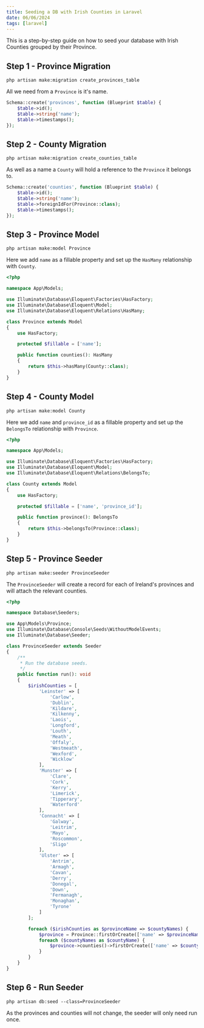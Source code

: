 ```yaml
---
title: Seeding a DB with Irish Counties in Laravel
date: 06/06/2024
tags: [laravel]
---
```



This is a step-by-step guide on how to seed your database with Irish Counties grouped by their Province.

<!-- more -->

## Step 1 - Province Migration

```
php artisan make:migration create_provinces_table
```

All we need from a `Province` is it's name.

```php
Schema::create('provinces', function (Blueprint $table) {
    $table->id();
    $table->string('name');
    $table->timestamps();
});
```

## Step 2 - County Migration

```
php artisan make:migration create_counties_table
```

As well as a name a `County` will hold a reference to the `Province` it belongs to.

```php
Schema::create('counties', function (Blueprint $table) {
    $table->id();
    $table->string('name');
    $table->foreignIdFor(Province::class);
    $table->timestamps();
});
```

## Step 3 - Province Model

```
php artisan make:model Province
```

Here we add `name` as a fillable property and set up the `HasMany` relationship with `County`.

```php
<?php

namespace App\Models;

use Illuminate\Database\Eloquent\Factories\HasFactory;
use Illuminate\Database\Eloquent\Model;
use Illuminate\Database\Eloquent\Relations\HasMany;

class Province extends Model
{
    use HasFactory;

    protected $fillable = ['name'];

    public function counties(): HasMany
    {
        return $this->hasMany(County::class);
    }
}
```

## Step 4 - County Model

```
php artisan make:model County
```

Here we add `name` and `province_id` as a fillable property and set up the `BelongsTo` relationship with `Province`.

```php
<?php

namespace App\Models;

use Illuminate\Database\Eloquent\Factories\HasFactory;
use Illuminate\Database\Eloquent\Model;
use Illuminate\Database\Eloquent\Relations\BelongsTo;

class County extends Model
{
    use HasFactory;

    protected $fillable = ['name', 'province_id'];

    public function province(): BelongsTo
    {
        return $this->belongsTo(Province::class);
    }
}
```

## Step 5 - Province Seeder

```
php artisan make:seeder ProvinceSeeder
```

The `ProvinceSeeder` will create a record for each of Ireland's provinces and will attach the relevant counties.

```php
<?php

namespace Database\Seeders;

use App\Models\Province;
use Illuminate\Database\Console\Seeds\WithoutModelEvents;
use Illuminate\Database\Seeder;

class ProvinceSeeder extends Seeder
{
    /**
     * Run the database seeds.
     */
    public function run(): void
    {
        $irishCounties = [
            'Leinster' => [
                'Carlow',
                'Dublin',
                'Kildare',
                'Kilkenny',
                'Laois',
                'Longford',
                'Louth',
                'Meath',
                'Offaly',
                'Westmeath',
                'Wexford',
                'Wicklow'
            ],
            'Munster' => [
                'Clare',
                'Cork',
                'Kerry',
                'Limerick',
                'Tipperary',
                'Waterford'
            ],
            'Connacht' => [
                'Galway',
                'Leitrim',
                'Mayo',
                'Roscommon',
                'Sligo'
            ],
            'Ulster' => [
                'Antrim',
                'Armagh',
                'Cavan',
                'Derry',
                'Donegal',
                'Down',
                'Fermanagh',
                'Monaghan',
                'Tyrone'
            ]
        ];

        foreach ($irishCounties as $provinceName => $countyNames) {
            $province = Province::firstOrCreate(['name' => $provinceName]);
            foreach ($countyNames as $countyName) {
                $province->counties()->firstOrCreate(['name' => $countyName]);
            }
        }
    }
}
```

## Step 6 - Run Seeder

```
php artisan db:seed --class=ProvinceSeeder
```

As the provinces and counties will not change, the seeder will only need run once.

